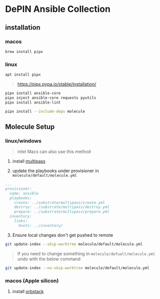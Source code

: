 # DePIN Ansible Collection

## installation

### macos

```bash
brew install pipx
```

### linux

```bash
apt install pipx
```

> https://pipx.pypa.io/stable/installation/

```bash
pipx install ansible-core
pipx inject ansible-core requests pyutils
pipx install ansible-lint
```

```bash
pipx install --include-deps molecule
```

## Molecule Setup

### linux/windows

> intel Macs can also use this method

1. install [multipass](https://multipass.run/install)

2. update the playbooks under provisioner in `molecule/default/molecule.yml`

```yaml
...
provisioner:
  name: ansible
  playbooks:
    create: ../substrate/multipass/create.yml
    destroy: ../substrate/multipass/destroy.yml
    prepare: ../substrate/multipass/prepare.yml
  inventory:
    links:
      hosts: ../inventory/
```

3. Ensure local changes don't get pushed to remote

```bash
git update-index --skip-worktree molecule/default/molecule.yml
```

> If you need to change something in `molecule/defualt/molecule.yml` undo with the below command

```bash
git update-index --no-skip-worktree molecule/default/molecule.yml
```

### macos (Apple silicon)

1. install [orbstack](https://docs.orbstack.dev/install)
